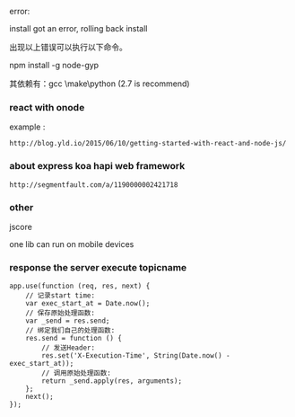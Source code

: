 error:

  install got an error, rolling back install

出现以上错误可以执行以下命令。

  npm install -g node-gyp

  其依赖有：gcc \make\python (2.7 is recommend)


### react with onode

  example :

    http://blog.yld.io/2015/06/10/getting-started-with-react-and-node-js/

### about express  koa  hapi web framework

    http://segmentfault.com/a/1190000002421718

### other

jscore

  one lib can run on mobile devices
### response the server execute topicname

```
app.use(function (req, res, next) {
    // 记录start time:
    var exec_start_at = Date.now();
    // 保存原始处理函数:
    var _send = res.send;
    // 绑定我们自己的处理函数:
    res.send = function () {
        // 发送Header:
        res.set('X-Execution-Time', String(Date.now() - exec_start_at));
        // 调用原始处理函数:
        return _send.apply(res, arguments);
    };
    next();
});
```
